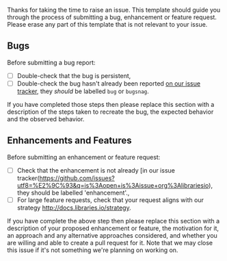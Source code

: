Thanks for taking the time to raise an issue. This template should guide you through the process of submitting a bug, enhancement or feature request. Please erase any part of this template that is not relevant to your issue. 

## Bugs
Before submitting a bug report:

- [ ] Double-check that the bug is persistent,
- [ ] Double-check the bug hasn't already been reported [on our issue tracker](https://github.com/issues?utf8=%E2%9C%93&q=is%3Aopen+is%3Aissue+org%3Alibrariesio), they *should* be labelled `bug` or `bugsnag`.

If you have completed those steps then please replace this section with a description of the steps taken to recreate the bug, the expected behavior and the observed behavior.

## Enhancements and Features

Before submitting an enhancement or feature request:

- [ ] Check that the enhancement is not already [in our issue tracker(https://github.com/issues?utf8=%E2%9C%93&q=is%3Aopen+is%3Aissue+org%3Alibrariesio), they should be labelled 'enhancement'., 
- [ ] For large feature requests, check that your request aligns with our strategy http://docs.libraries.io/strategy.
 
If you have complete the above step then please replace this section with a description of your proposed enhancement or feature, the motivation for it, an approach and any alternative approaches considered, and whether you are willing and able to create a pull request for it. Note that we may close this issue if it's not something we're planning on working on.